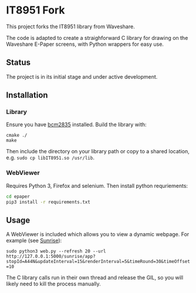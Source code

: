 # IT8951 Fork

This project forks the IT8951 library from Waveshare.

The code is adapted to create a straighforward C library for drawing
on the Waveshare E-Paper screens, with Python wrappers for easy use.

## Status

The project is in its initial stage and under active development.

## Installation

### Library
Ensure you have [bcm2835](https://www.raspberrypi.org/documentation/hardware/raspberrypi/bcm2835/README.md) installed.
Build the library with:
```
cmake ./
make
```
Then include the directory on your library path or copy to a shared location, e.g.
`sudo cp libIT8951.so /usr/lib`.

### WebViewer
Requires Python 3, Firefox and selenium. Then install python requriements:
```sh
cd epaper
pip3 install -r requirements.txt
``` 

## Usage
A WebViewer is included which allows you to view a dynamic webpage.
For example (see [Sunrise](https://github.com/rmehyde/sunrise)):

`sudo python3 web.py --refresh 20 --url http://127.0.0.1:5000/sunrise/app?stopId=A44N&updateInterval=15&renderInterval=5&timeRound=30&timeOffset=10`

The C library calls run in their own thread and release the GIL, so you will likely need to kill the process manually.